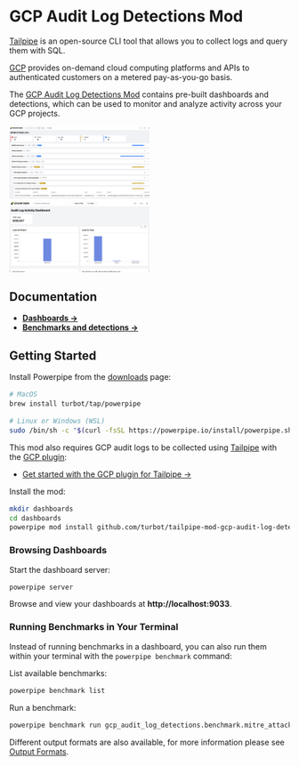 # GCP Audit Log Detections Mod

[Tailpipe](https://tailpipe.io) is an open-source CLI tool that allows you to collect logs and query them with SQL.

[GCP](https://cloud.google.com) provides on-demand cloud computing platforms and APIs to authenticated customers on a metered pay-as-you-go basis.

The [GCP Audit Log Detections Mod](https://hub.powerpipe.io/mods/turbot/tailpipe-mod-gcp-audit-log-detections) contains pre-built dashboards and detections, which can be used to monitor and analyze activity across your GCP projects.

<img src="https://raw.githubusercontent.com/turbot/tailpipe-mod-gcp-audit-log-detections/main/docs/images/gcp_audit_log_mitre_dashboard.png" width="50%" type="thumbnail"/>
<img src="https://raw.githubusercontent.com/turbot/tailpipe-mod-gcp-audit-log-detections/main/docs/images/gcp_audit_log_activity_dashboard.png" width="50%" type="thumbnail"/>

## Documentation

- **[Dashboards →](https://hub.powerpipe.io/mods/turbot/tailpipe-mod-gcp-audit-log-detections/dashboards)**
- **[Benchmarks and detections →](https://hub.powerpipe.io/mods/turbot/tailpipe-mod-gcp-audit-log-detections/benchmarks)**

## Getting Started

Install Powerpipe from the [downloads](https://powerpipe.io/downloads) page:

```sh
# MacOS
brew install turbot/tap/powerpipe
```

```sh
# Linux or Windows (WSL)
sudo /bin/sh -c "$(curl -fsSL https://powerpipe.io/install/powerpipe.sh)"
```

This mod also requires GCP audit logs to be collected using [Tailpipe](https://tailpipe.io) with the [GCP plugin](https://hub.tailpipe.io/plugins/turbot/gcp):
- [Get started with the GCP plugin for Tailpipe →](https://hub.tailpipe.io/plugins/turbot/gcp#getting-started)

Install the mod:

```sh
mkdir dashboards
cd dashboards
powerpipe mod install github.com/turbot/tailpipe-mod-gcp-audit-log-detections
```

### Browsing Dashboards

Start the dashboard server:

```sh
powerpipe server
```

Browse and view your dashboards at **http://localhost:9033**.

### Running Benchmarks in Your Terminal

Instead of running benchmarks in a dashboard, you can also run them within your
terminal with the `powerpipe benchmark` command:

List available benchmarks:

```sh
powerpipe benchmark list
```

Run a benchmark:

```sh
powerpipe benchmark run gcp_audit_log_detections.benchmark.mitre_attack_v161
```

Different output formats are also available, for more information please see
[Output Formats](https://powerpipe.io/docs/reference/cli/benchmark#output-formats).
